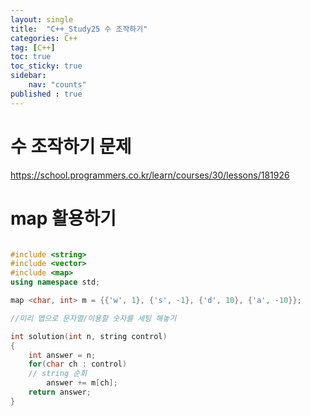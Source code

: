 ```yaml
---
layout: single
title:  "C++_Study25 수 조작하기"
categories: C++
tag: [C++]
toc: true
toc_sticky: true
sidebar:
    nav: "counts"
published : true  
---
```


# 수 조작하기 문제
https://school.programmers.co.kr/learn/courses/30/lessons/181926
   
# map 활용하기
   
```cpp

#include <string>
#include <vector>
#include <map>
using namespace std;

map <char, int> m = {{'w', 1}, {'s', -1}, {'d', 10}, {'a', -10}};

//미리 맵으로 문자열/이용할 숫자를 세팅 해놓기 

int solution(int n, string control)
{
    int answer = n;
    for(char ch : control)
	// string 순회
        answer += m[ch];
    return answer;
}

```